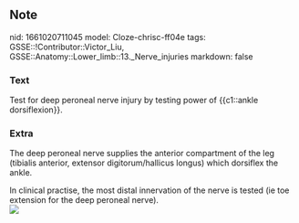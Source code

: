 ## Note
nid: 1661020711045
model: Cloze-chrisc-ff04e
tags: GSSE::!Contributor::Victor_Liu, GSSE::Anatomy::Lower_limb::13._Nerve_injuries
markdown: false

### Text
<div>
  Test for deep peroneal nerve injury by testing power of
  {{c1::ankle dorsiflexion}}.
</div>

### Extra
The deep peroneal nerve supplies the anterior compartment of the
leg (tibialis anterior, extensor digitorum/hallicus longus) which
dorsiflex the ankle.
<div>
  In clinical practise, the most distal innervation of the nerve is
  tested (ie toe extension for the deep peroneal nerve).
</div>
<div><img src=
"paste-3d012f0befa85bf68384085d0c6a0b398fac97f7.jpg"></div>

